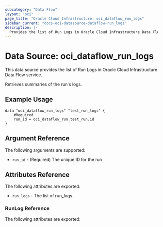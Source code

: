 ```yaml
---
subcategory: "Data Flow"
layout: "oci"
page_title: "Oracle Cloud Infrastructure: oci_dataflow_run_logs"
sidebar_current: "docs-oci-datasource-dataflow-run_logs"
description: |-
  Provides the list of Run Logs in Oracle Cloud Infrastructure Data Flow service
---
```


# Data Source: oci_dataflow_run_logs
This data source provides the list of Run Logs in Oracle Cloud Infrastructure Data Flow service.

Retrieves summaries of the run's logs.


## Example Usage

```hcl
data "oci_dataflow_run_logs" "test_run_logs" {
	#Required
	run_id = oci_dataflow_run.test_run.id
}
```

## Argument Reference

The following arguments are supported:

* `run_id` - (Required) The unique ID for the run 


## Attributes Reference

The following attributes are exported:

* `run_logs` - The list of run_logs.

### RunLog Reference

The following attributes are exported:


